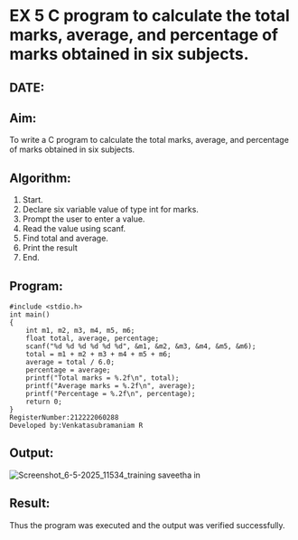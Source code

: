 # EX 5 C program to calculate the total marks, average, and percentage of marks obtained in six subjects.
## DATE:
## Aim:
To write a C program to calculate the total marks, average, and percentage of marks obtained in six subjects.

## Algorithm:
1. Start. 
2. Declare six variable value of type int for marks. 
3. Prompt the user to enter a value. 
4. Read the value using scanf. 
5. Find total and average. 
6. Print the result 
7. End.    

## Program:
```
#include <stdio.h>
int main()
{
    int m1, m2, m3, m4, m5, m6;
    float total, average, percentage;
    scanf("%d %d %d %d %d %d", &m1, &m2, &m3, &m4, &m5, &m6);
    total = m1 + m2 + m3 + m4 + m5 + m6;
    average = total / 6.0;
    percentage = average;  
    printf("Total marks = %.2f\n", total);
    printf("Average marks = %.2f\n", average);
    printf("Percentage = %.2f\n", percentage);
    return 0;
}
RegisterNumber:212222060288
Developed by:Venkatasubramaniam R

```
## Output:

![Screenshot_6-5-2025_11534_training saveetha in](https://github.com/user-attachments/assets/5b55b761-9b55-4160-90bb-bfd3692c1b78)

## Result:
Thus the program was executed and the output was verified successfully.
